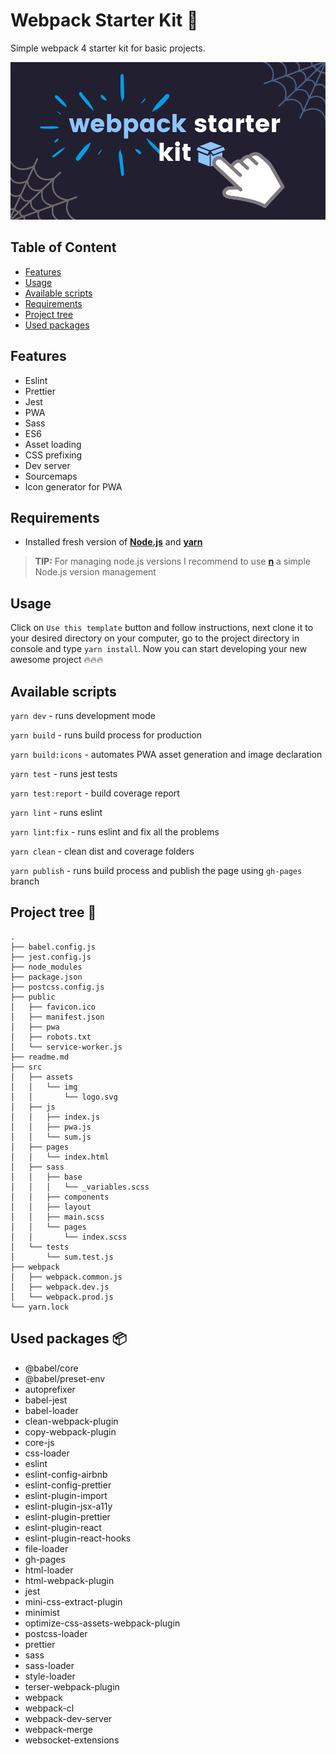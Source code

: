 # Webpack Starter Kit 🧰

Simple webpack 4 starter kit for basic projects.

![Cover image.](./cover-image.png)

## Table of Content

* [Features](#features)
* [Usage](#Usage)
* [Available scripts](#Available-scripts)
* [Requirements](#requirements)
* [Project tree](#project-tree)
* [Used packages](#used-packages)

## Features

* Eslint
* Prettier
* Jest
* PWA
* Sass
* ES6
* Asset loading
* CSS prefixing
* Dev server
* Sourcemaps
* Icon generator for PWA

## Requirements

* Installed fresh version of [**Node.js**](https://nodejs.org/en/) and [**yarn**](https://yarnpkg.com/)
>**TIP:** For managing node.js versions I recommend to use [**n**](https://github.com/tj/n) a simple Node.js version management

## Usage

Click on `Use this template` button and follow instructions, next clone it to your desired directory on your computer, go to the project directory in console and type `yarn install`. Now you can start developing your new awesome project 🔥🔥🔥

## Available scripts

`yarn dev` - runs development mode

`yarn build` - runs build process for production

`yarn build:icons` - automates PWA asset generation and image declaration

`yarn test` - runs jest tests

`yarn test:report` - build coverage report

`yarn lint` - runs eslint

`yarn lint:fix` - runs eslint and fix all the problems

`yarn clean` - clean dist and coverage folders

`yarn publish` - runs build process and publish the page using `gh-pages` branch

## Project tree 🌳

```
.
├── babel.config.js
├── jest.config.js
├── node_modules
├── package.json
├── postcss.config.js
├── public
│   ├── favicon.ico
│   ├── manifest.json
│   ├── pwa
│   ├── robots.txt
│   └── service-worker.js
├── readme.md
├── src
│   ├── assets
│   │   └── img
│   │       └── logo.svg
│   ├── js
│   │   ├── index.js
│   │   ├── pwa.js
│   │   └── sum.js
│   ├── pages
│   │   └── index.html
│   ├── sass
│   │   ├── base
│   │   │   └── _variables.scss
│   │   ├── components
│   │   ├── layout
│   │   ├── main.scss
│   │   └── pages
│   │       └── index.scss
│   └── tests
│       └── sum.test.js
├── webpack
│   ├── webpack.common.js
│   ├── webpack.dev.js
│   └── webpack.prod.js
└── yarn.lock

```

## Used packages 📦

* @babel/core
* @babel/preset-env
* autoprefixer
* babel-jest
* babel-loader
* clean-webpack-plugin
* copy-webpack-plugin
* core-js
* css-loader
* eslint
* eslint-config-airbnb
* eslint-config-prettier
* eslint-plugin-import
* eslint-plugin-jsx-a11y
* eslint-plugin-prettier
* eslint-plugin-react
* eslint-plugin-react-hooks
* file-loader
* gh-pages
* html-loader
* html-webpack-plugin
* jest
* mini-css-extract-plugin
* minimist
* optimize-css-assets-webpack-plugin
* postcss-loader
* prettier
* sass
* sass-loader
* style-loader
* terser-webpack-plugin
* webpack
* webpack-cl
* webpack-dev-server
* webpack-merge
* websocket-extensions

